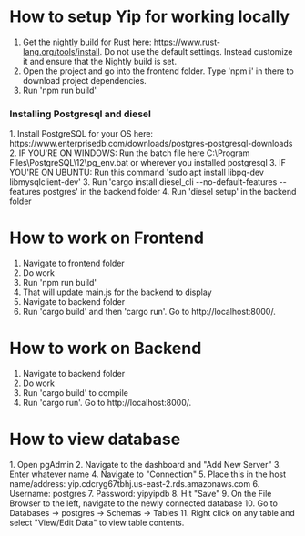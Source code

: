 <h1>How to setup Yip for working locally</h1>

1. Get the nightly build for Rust here: https://www.rust-lang.org/tools/install. Do not use the default settings. Instead customize it and ensure that the Nightly build is set.
2. Open the project and go into the frontend folder. Type 'npm i' in there to download project dependencies.
3. Run 'npm run build'

<h3>Installing Postgresql and diesel</h3>
1. Install PostgreSQL for your OS here: https://www.enterprisedb.com/downloads/postgres-postgresql-downloads
2. IF YOU'RE ON WINDOWS: Run the batch file here C:\Program Files\PostgreSQL\12\pg_env.bat or wherever you installed postgresql
3. IF YOU'RE ON UBUNTU: Run this command 'sudo apt install libpq-dev libmysqlclient-dev'
3. Run 'cargo install diesel_cli --no-default-features --features postgres' in the backend folder
4. Run 'diesel setup' in the backend folder

<h1>How to work on Frontend</h1>

1. Navigate to frontend folder
2. Do work
3. Run 'npm run build'
4. That will update main.js for the backend to display
5. Navigate to backend folder
6. Run 'cargo build' and then 'cargo run'. Go to http://localhost:8000/.

<h1>How to work on Backend</h1>

1. Navigate to backend folder
2. Do work
3. Run 'cargo build' to compile
4. Run 'cargo run'. Go to http://localhost:8000/.

<h1>How to view database</h1>
1. Open pgAdmin
2. Navigate to the dashboard and "Add New Server"
3. Enter whatever name
4. Navigate to "Connection"
5. Place this in the host name/address: yip.cdcryg67tbhj.us-east-2.rds.amazonaws.com
6. Username: postgres
7. Password: yipyipdb
8. Hit "Save"
9. On the File Browser to the left, navigate to the newly connected database
10. Go to Databases -> postgres -> Schemas -> Tables
11. Right click on any table and select "View/Edit Data" to view table contents.
